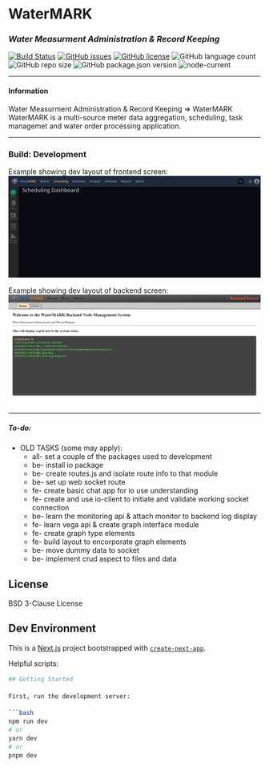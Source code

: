 # WaterMARK
### _Water Measurment Administration & Record Keeping_
[![Build Status](https://img.shields.io/static/v1?label=build&message=development&color=red)](https://img.shields.io)
[![GitHub issues](https://img.shields.io/github/issues/mikelambson/WaterMARK)](https://github.com/mikelambson/WaterMARK/issues)
[![GitHub license](https://img.shields.io/github/license/mikelambson/WaterMARK)](https://github.com/mikelambson/WaterMARK/blob/main/LICENSE)
![GitHub language count](https://img.shields.io/github/languages/count/mikelambson/WaterMARK)
![GitHub repo size](https://img.shields.io/github/repo-size/mikelambson/WaterMARK)
![GitHub package.json version](https://img.shields.io/github/package-json/v/mikelambson/WaterMARK)
![node-current](https://img.shields.io/node/v/latest)


___
#### Information

Water Measurment Administration & Record Keeping => WaterMARK  
WaterMARK is a multi-source meter data aggregation, scheduling, task managemet and water order processing application.

___


### Build: Development

Example showing dev layout of frontend screen:
![](frontend.png)

Example showing dev layout of backend screen:
![](backend.png)


___
##### To-do:
- OLD TASKS (some may apply):
    - all- set a couple of the packages used to development
    - be- install io package
    - be- create routes.js and isolate route info to that module
    - be- set up web socket route
    - fe- create basic chat app for io use understanding
    - fe- create and use io-client to initiate and validate working socket connection
    - be- learn the monitoring api & attach monitor to backend log display
    - fe- learn vega api & create graph interface module
    - fe- create graph type elements
    - fe- build layout to encorporate graph elements
    - be- move dummy data to socket
    - be- implement crud aspect to files and data




## License

BSD 3-Clause License


## Dev Environment

This is a [Next.js](https://nextjs.org/) project bootstrapped with [`create-next-app`](https://github.com/vercel/next.js/tree/canary/packages/create-next-app).

Helpful scripts:
```sh
## Getting Started

First, run the development server:

```bash
npm run dev
# or
yarn dev
# or
pnpm dev
```
```



